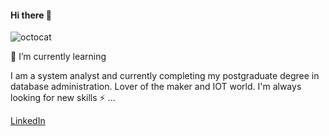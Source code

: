 #### Hi there 👋

![octocat](https://user-images.githubusercontent.com/51858121/88953597-8868e500-d26f-11ea-8165-9c0db604f6b3.png)


🌱 I’m currently learning


I am a system analyst and currently completing my postgraduate degree in database administration. Lover of the maker and IOT world.
I'm always looking for new skills ⚡ ...

[LinkedIn](https://www.linkedin.com/in/bruno-freitas-892136bb/)



<!--
**brunofreitas1996/brunofreitas1996** is a ✨ _special_ ✨ repository because its `README.md` (this file) appears on your GitHub profile.

Here are some ideas to get you started:

- 🔭 I’m currently working on ...
- 🌱 I’m currently learning ...
- 👯 I’m looking to collaborate on ...
- 🤔 I’m looking for help with ...
- 💬 Ask me about ...
- 📫 How to reach me: ...
- 😄 Pronouns: ...
- ⚡ Fun fact: ...
-->
